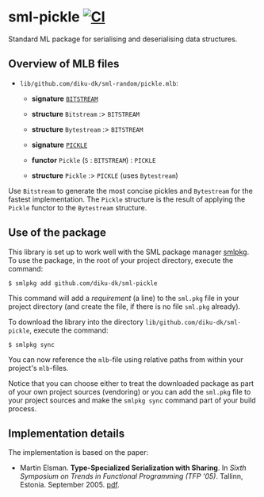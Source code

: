 # sml-pickle [![CI](https://github.com/diku-dk/sml-pickle/workflows/CI/badge.svg)](https://github.com/diku-dk/sml-pickle/actions)

Standard ML package for serialising and deserialising data structures.

## Overview of MLB files

- `lib/github.com/diku-dk/sml-random/pickle.mlb`:

  - **signature** [`BITSTREAM`](lib/github.com/diku-dk/sml-pickle/bitstream.sig)
  - **structure** `Bitstream` :> `BITSTREAM`
  - **structure** `Bytestream` :> `BITSTREAM`

  - **signature** [`PICKLE`](lib/github.com/diku-dk/sml-pickle/pickle.sig)
  - **functor** `Pickle` (`S` : `BITSTREAM`)  : `PICKLE`
  - **structure** `Pickle` :> `PICKLE` (uses `Bytestream`)

Use `Bitstream` to generate the most concise pickles and `Bytestream`
for the fastest implementation. The `Pickle` structure is the result
of applying the `Pickle` functor to the `Bytestream` structure.

## Use of the package

This library is set up to work well with the SML package manager
[smlpkg](https://github.com/diku-dk/smlpkg).  To use the package, in
the root of your project directory, execute the command:

```
$ smlpkg add github.com/diku-dk/sml-pickle
```

This command will add a _requirement_ (a line) to the `sml.pkg` file in your
project directory (and create the file, if there is no file `sml.pkg`
already).

To download the library into the directory
`lib/github.com/diku-dk/sml-pickle`, execute the command:

```
$ smlpkg sync
```

You can now reference the `mlb`-file using relative paths from within
your project's `mlb`-files.

Notice that you can choose either to treat the downloaded package as
part of your own project sources (vendoring) or you can add the
`sml.pkg` file to your project sources and make the `smlpkg sync`
command part of your build process.

## Implementation details

The implementation is based on the paper:

- Martin Elsman. __Type-Specialized Serialization with Sharing__. In _Sixth
  Symposium on Trends in Functional Programming (TFP ‘05)_. Tallinn,
  Estonia. September 2005. [pdf](https://elsman.com/pdf/TFP05final_mael.pdf).
